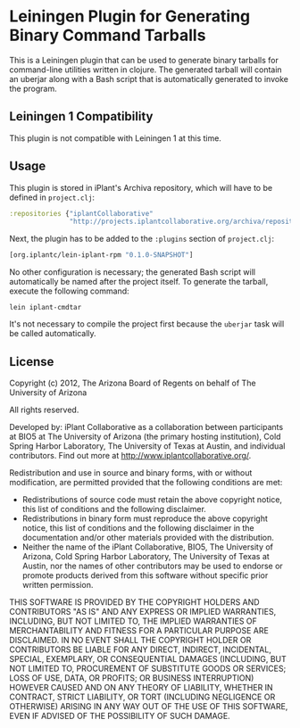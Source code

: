 # Leiningen Plugin for Generating Binary Command Tarballs

This is a Leiningen plugin that can be used to generate binary tarballs for
command-line utilities written in clojure.  The generated tarball will contain
an uberjar along with a Bash script that is automatically generated to invoke
the program.

## Leiningen 1 Compatibility

This plugin is not compatible with Leiningen 1 at this time.

## Usage

This plugin is stored in iPlant's Archiva repository, which will have to be
defined in `project.clj`:

```clojure
:repositories {"iplantCollaborative"
               "http://projects.iplantcollaborative.org/archiva/repository/internal/"}
```

Next, the plugin has to be added to the `:plugins` section of `project.clj`:

```clojure
[org.iplantc/lein-iplant-rpm "0.1.0-SNAPSHOT"]
```

No other configuration is necessary; the generated Bash script will
automatically be named after the project itself.  To generate the tarball,
execute the following command:

```
lein iplant-cmdtar
```

It's not necessary to compile the project first because the `uberjar` task
will be called automatically.

## License

Copyright (c) 2012, The Arizona Board of Regents on behalf of The University
of Arizona

All rights reserved.

Developed by: iPlant Collaborative as a collaboration between participants at
BIO5 at The University of Arizona (the primary hosting institution), Cold
Spring Harbor Laboratory, The University of Texas at Austin, and individual
contributors. Find out more at http://www.iplantcollaborative.org/.

Redistribution and use in source and binary forms, with or without
modification, are permitted provided that the following conditions are met:

 * Redistributions of source code must retain the above copyright notice, this
   list of conditions and the following disclaimer.
 * Redistributions in binary form must reproduce the above copyright notice,
   this list of conditions and the following disclaimer in the documentation
   and/or other materials provided with the distribution.
 * Neither the name of the iPlant Collaborative, BIO5, The University of
   Arizona, Cold Spring Harbor Laboratory, The University of Texas at Austin,
   nor the names of other contributors may be used to endorse or promote
   products derived from this software without specific prior written
   permission.

THIS SOFTWARE IS PROVIDED BY THE COPYRIGHT HOLDERS AND CONTRIBUTORS "AS IS"
AND ANY EXPRESS OR IMPLIED WARRANTIES, INCLUDING, BUT NOT LIMITED TO, THE
IMPLIED WARRANTIES OF MERCHANTABILITY AND FITNESS FOR A PARTICULAR PURPOSE ARE
DISCLAIMED. IN NO EVENT SHALL THE COPYRIGHT HOLDER OR CONTRIBUTORS BE LIABLE
FOR ANY DIRECT, INDIRECT, INCIDENTAL, SPECIAL, EXEMPLARY, OR CONSEQUENTIAL
DAMAGES (INCLUDING, BUT NOT LIMITED TO, PROCUREMENT OF SUBSTITUTE GOODS OR
SERVICES; LOSS OF USE, DATA, OR PROFITS; OR BUSINESS INTERRUPTION) HOWEVER
CAUSED AND ON ANY THEORY OF LIABILITY, WHETHER IN CONTRACT, STRICT LIABILITY,
OR TORT (INCLUDING NEGLIGENCE OR OTHERWISE) ARISING IN ANY WAY OUT OF THE USE
OF THIS SOFTWARE, EVEN IF ADVISED OF THE POSSIBILITY OF SUCH DAMAGE.
